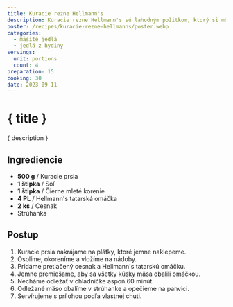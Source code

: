 ```yaml
---
title: Kuracie rezne Hellmann's
description: Kuracie rezne Hellmann's sú lahodným požitkom, ktorý si môžete užiť kedykoľvek.
poster: /recipes/kuracie-rezne-hellmanns/poster.webp
categories:
  - mäsité jedlá
  - jedlá z hydiny
servings:
  unit: portions
  count: 4
preparation: 15
cooking: 30
date: 2023-09-11
---
```


# { title }

{ description }

## Ingrediencie

- **500 g** / Kuracie prsia
- **1 štipka** / Soľ
- **1 štipka** / Čierne mleté korenie
- **4 PL** / Hellmann's tatarská omáčka
- **2 ks** / Cesnak
- Strúhanka

## Postup

1. Kuracie prsia nakrájame na plátky, ktoré jemne naklepeme.
2. Osolíme, okoreníme a vložíme na nádoby.
3. Pridáme pretlačený cesnak a Hellmann's tatarskú omáčku.
4. Jemne premiešame, aby sa všetky kúsky mäsa obalili omáčkou.
5. Necháme odležať v chladničke aspoň 60 minút.
6. Odležané mäso obalíme v strúhanke a opečieme na panvici.
7. Servírujeme s prílohou podľa vlastnej chuti.
